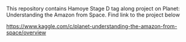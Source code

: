 This repository contains Hamoye Stage D tag along project on Planet: Understanding the Amazon from Space. Find link to the project below

https://www.kaggle.com/c/planet-understanding-the-amazon-from-space/overview
